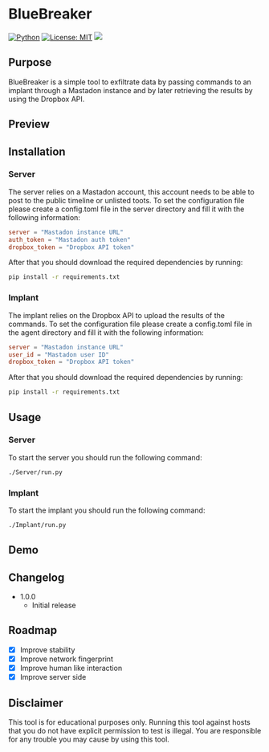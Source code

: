 # BlueBreaker
[![Python](https://img.shields.io/badge/Python-%E2%89%A5%203.6-yellow.svg)](https://www.python.org/) 
[![License: MIT](https://img.shields.io/badge/License-MIT-yellow.svg)](https://github.com/Pengrey/BlueBreaker/blob/main/LICENSE)
<img src="https://img.shields.io/badge/Maintained%3F-Yes-96c40f">

## Purpose
BlueBreaker is a simple tool to exfiltrate data by passing commands to an implant through a Mastadon instance and by later retrieving the results by using the Dropbox API.

## Preview


## Installation

### Server

The server relies on a Mastadon account, this account needs to be able to post to the public timeline or unlisted toots. To set the configuration file please create a config.toml file in the server directory and fill it with the following information:

```toml
server = "Mastadon instance URL"
auth_token = "Mastadon auth token"
dropbox_token = "Dropbox API token"
```

After that you should download the required dependencies by running:

```bash
pip install -r requirements.txt
```

### Implant

The implant relies on the Dropbox API to upload the results of the commands. To set the configuration file please create a config.toml file in the agent directory and fill it with the following information:

```toml
server = "Mastadon instance URL"
user_id = "Mastadon user ID"
dropbox_token = "Dropbox API token"
```

After that you should download the required dependencies by running:

```bash
pip install -r requirements.txt
```

## Usage

### Server

To start the server you should run the following command:

```bash
./Server/run.py
```

### Implant

To start the implant you should run the following command:

```bash
./Implant/run.py
```

## Demo


## Changelog

* 1.0.0
    * Initial release

## Roadmap
- [x] Improve stability
- [x] Improve network fingerprint
- [x] Improve human like interaction
- [X] Improve server side

## Disclaimer

This tool is for educational purposes only. Running this tool against hosts that you do not have explicit permission to test is illegal. You are responsible for any trouble you may cause by using this tool.
